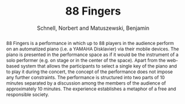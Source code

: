 --- 
title: "88 Fingers" 
abstract: "88 Fingers is a performance in which up to 88 players in the audience perform on an automatized piano (i.e. a YAMAHA Disklavier) via their mobile devices. The piano is presented in the performance space as if it would be the instrument of a solo performer (e.g. on stage or in the center of the space). Apart from the web-based system that allows the participants to select a single key of the piano and to play it during the concert, the concept of the performance does not impose any further constraints. The performance is structured into two parts of 10 minutes separated by a discussion among the members of the audience of approximately 10 minutes. The experience establishes a metaphor of a free and responsible society." 
address: "London" 
author: "Schnell, Norbert and Matuszewski, Benjamin"
webAuthor: "Norbert Schnell, Benjamin Matuszewski" 
booktitle: "Proceedings of the International Web Audio Conference" 
editor: "Thalmann, Florian and Ewert, Sebastian" 
month: "Proceedings of the International Web Audio Conference"
pages: "" 
publisher: "Queen Mary University of London" 
series: "WAC '17"
track: "Performance"  
year: "2017" 
id: "2017_EA_34" 
tags: year2017
media: none 
pdflink: /_data/papers/pdf/2017/2017_34.pdf
ISSN: 2663-5844
---